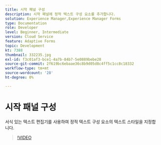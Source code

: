 ```yaml
---
title: 시작 패널 구성
description: 시작 패널에 정적 텍스트 구성 요소를 추가합니다.
solution: Experience Manager,Experience Manager Forms
type: Documentation
role: Developer
level: Beginner, Intermediate
version: Cloud Service
feature: Adaptive Forms
topic: Development
kt: 7388
thumbnail: 332235.jpg
exl-id: f3c01af3-bce1-4a7b-84b7-5e0889bebe28
source-git-commit: 2f619bc6ebaae36c8b9d05d8c4ff5c1cc8c18332
workflow-type: tm+mt
source-wordcount: '28'
ht-degree: 0%

---
```


# 시작 패널 구성

서식 있는 텍스트 편집기를 사용하여 정적 텍스트 구성 요소의 텍스트 스타일을 지정합니다.

>[!VIDEO](https://video.tv.adobe.com/v/332235?quality=12&learn=on)
